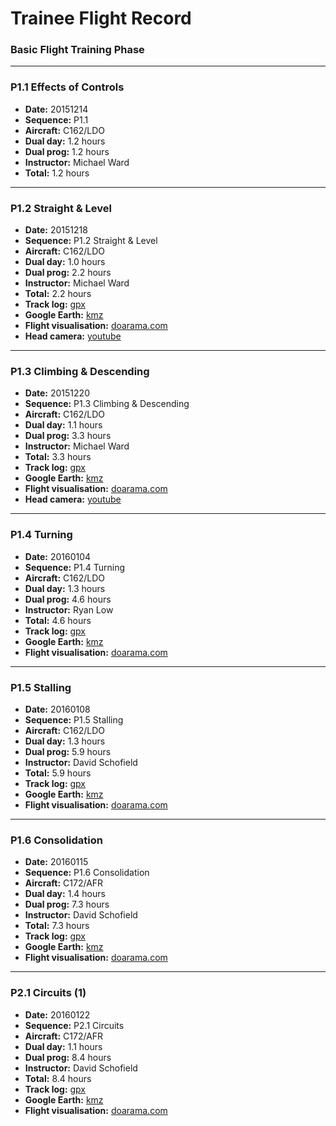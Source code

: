 # Trainee Flight Record

### Basic Flight Training Phase

----

### P1.1 Effects of Controls

* **Date:** 20151214
* **Sequence:** P1.1
* **Aircraft:** C162/LDO
* **Dual day:** 1.2 hours
* **Dual prog:** 1.2 hours
* **Instructor:** Michael Ward
* **Total:** 1.2 hours

----

### P1.2 Straight & Level

* **Date:** 20151218
* **Sequence:** P1.2 Straight & Level
* **Aircraft:** C162/LDO
* **Dual day:** 1.0 hours
* **Dual prog:** 2.2 hours
* **Instructor:** Michael Ward
* **Total:** 2.2 hours
* **Track log:** [gpx](tracks/20151218-vh-ldo.gpx)
* **Google Earth:** [kmz](tracks/google-earth/20151218-vh-ldo.kmz?raw=true)
* **Flight visualisation:** [doarama.com](http://doarama.com/view/595690)
* **Head camera:** [youtube](https://www.youtube.com/watch?v=13BVior4VmY)

----

### P1.3 Climbing & Descending

* **Date:** 20151220
* **Sequence:** P1.3 Climbing & Descending
* **Aircraft:** C162/LDO
* **Dual day:** 1.1 hours
* **Dual prog:** 3.3 hours
* **Instructor:** Michael Ward
* **Total:** 3.3 hours
* **Track log:** [gpx](tracks/20151220-vh-ldo.gpx)
* **Google Earth:** [kmz](tracks/google-earth/20151220-vh-ldo.kmz?raw=true)
* **Flight visualisation:** [doarama.com](http://doarama.com/view/596790)
* **Head camera:** [youtube](https://www.youtube.com/watch?v=8tZ8kxsVz6E)

----

### P1.4 Turning

* **Date:** 20160104
* **Sequence:** P1.4 Turning
* **Aircraft:** C162/LDO
* **Dual day:** 1.3 hours
* **Dual prog:** 4.6 hours
* **Instructor:** Ryan Low
* **Total:** 4.6 hours
* **Track log:** [gpx](tracks/20160104-vh-ldo.gpx)
* **Google Earth:** [kmz](tracks/google-earth/20160104-vh-ldo.kmz?raw=true)
* **Flight visualisation:** [doarama.com](http://doarama.com/view/607004)

----

### P1.5 Stalling

* **Date:** 20160108
* **Sequence:** P1.5 Stalling
* **Aircraft:** C162/LDO
* **Dual day:** 1.3 hours
* **Dual prog:** 5.9 hours
* **Instructor:** David Schofield
* **Total:** 5.9 hours
* **Track log:** [gpx](tracks/20160108-vh-ldo.gpx)
* **Google Earth:** [kmz](tracks/google-earth/20160108-vh-ldo.kmz?raw=true)
* **Flight visualisation:** [doarama.com](http://doarama.com/view/611980)

----

### P1.6 Consolidation

* **Date:** 20160115
* **Sequence:** P1.6 Consolidation
* **Aircraft:** C172/AFR
* **Dual day:** 1.4 hours
* **Dual prog:** 7.3 hours
* **Instructor:** David Schofield
* **Total:** 7.3 hours
* **Track log:** [gpx](tracks/20160115-vh-afr.gpx)
* **Google Earth:** [kmz](tracks/google-earth/20160115-vh-afr.kmz?raw=true)
* **Flight visualisation:** [doarama.com](http://doarama.com/view/617610)

----

### P2.1 Circuits (1)

* **Date:** 20160122
* **Sequence:** P2.1 Circuits
* **Aircraft:** C172/AFR
* **Dual day:** 1.1 hours
* **Dual prog:** 8.4 hours
* **Instructor:** David Schofield
* **Total:** 8.4 hours
* **Track log:** [gpx](tracks/20160122-vh-afr.gpx)
* **Google Earth:** [kmz](tracks/google-earth/20160122-vh-afr.kmz?raw=true)
* **Flight visualisation:** [doarama.com](http://doarama.com/view/622258)
